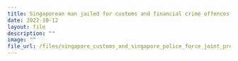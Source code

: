 ```yaml
---
title: Singaporean man jailed for customs and financial crime offences
date: 2022-10-12
layout: file
description: ""
image: ""
file_url: /files/singapore_customs_and_singapore_police_force_joint_press_release_12_oct_final.pdf
---
```

